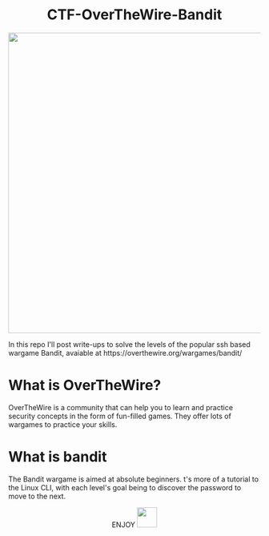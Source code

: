 <h1 align="center">
  CTF-OverTheWire-Bandit
</h1>

<p align="center">
 <img src="https://miro.medium.com/proxy/1*VLXFzVtGx16B1iH81bcTPw.png" width="600" align="center">
</p>
In this repo I'll post write-ups to solve the levels of the popular ssh based wargame Bandit, avaiable at https://overthewire.org/wargames/bandit/

# What is OverTheWire?

OverTheWire is a community that can help you to learn and practice security concepts in the form of fun-filled games. They offer lots of wargames to practice your skills.

# What is bandit
The Bandit wargame is aimed at absolute beginners. t's more of a tutorial to the Linux CLI, with each level's goal being to discover the password to move to the next.



<p align="center">
ENJOY 
   <img src="https://pngimage.net/wp-content/uploads/2018/06/hacker-mask-png-1.png" width="40px" margin = "30px">

</p>
